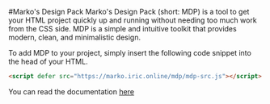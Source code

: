 #Marko's Design Pack
Marko's Design Pack (short: MDP) is a tool to get your HTML project quickly up and running without needing too much work from the CSS side. MDP is a simple and intuitive toolkit that provides modern, clean, and minimalistic design.

To add MDP to your project, simply insert the following code snippet into the head of your HTML.

```HTML
<script defer src="https://marko.iric.online/mdp/mdp-src.js"></script>
```

You can read the documentation [here](https://github.com/baztube/mdp/blob/main/documentation.md)

